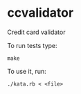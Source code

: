 ccvalidator
===========

Credit card validator

To run tests type:
```
make
```

To use it, run:
```
./kata.rb < <file>
```
